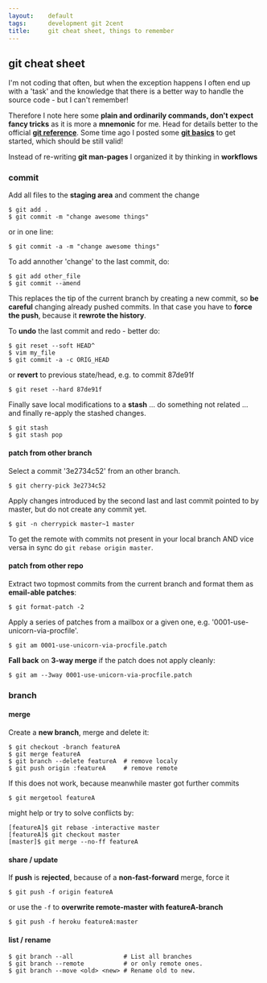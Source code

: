 ```yaml
---
layout:    default
tags:      development git 2cent
title:     git cheat sheet, things to remember
---
```

## git cheat sheet

I'm not coding that often, but when the exception happens I often end up with a 'task' and the knowledge that there is a better way to handle the source code - but I can't remember!

Therefore I note here some **plain and ordinarily commands, don't expect fancy tricks** as it is more a **mnemonic** for me. Head for details better to the official **[git reference][1]**. Some time ago I posted some **[git basics][2]** to get started, which should be still valid!

Instead of re-writing **git man-pages** I organized it by thinking in **workflows**

### commit

Add all files to the **staging area** and comment the change

    $ git add .
    $ git commit -m "change awesome things"

or in one line:

    $ git commit -a -m "change awesome things"

To add annother 'change' to the last commit, do:

    $ git add other_file
    $ git commit --amend

This replaces the tip of the current branch by creating a new commit, so **be careful** changing already pushed commits. In that case you have to **force the push**, because it **rewrote the history**.

To **undo** the last commit and redo - better do:

    $ git reset --soft HEAD^
    $ vim my_file
    $ git commit -a -c ORIG_HEAD

or **revert** to previous state/head, e.g. to commit 87de91f

    $ git reset --hard 87de91f

Finally save local modifications to a **stash** ... do something not related ... and finally re-apply the stashed changes.

    $ git stash
    $ git stash pop

#### patch from other branch

Select a commit '3e2734c52' from an other branch.

    $ git cherry-pick 3e2734c52

Apply changes introduced by the second last and last commit pointed to by master, but do not create any commit yet.

    $ git -n cherrypick master~1 master

To get the remote with commits not present in your local branch AND vice versa
in sync do `git rebase origin master`.

#### patch from other repo

Extract two topmost commits from the current branch and format them as **email-able patches**:

    $ git format-patch -2

Apply a series of patches from a mailbox or a given one, e.g. '0001-use-unicorn-via-procfile'.

    $ git am 0001-use-unicorn-via-procfile.patch

**Fall back** on **3-way merge** if the patch does not apply cleanly:

    $ git am --3way 0001-use-unicorn-via-procfile.patch

### branch

#### merge

Create a **new branch**, merge and delete it:

    $ git checkout -branch featureA
    $ git merge featureA
    $ git branch --delete featureA  # remove localy
    $ git push origin :featureA     # remove remote

If this does not work, because meanwhile master got further commits

    $ git mergetool featureA

might help or try to solve conflicts by:

    [featureA]$ git rebase -interactive master
    [featureA]$ git checkout master
    [master]$ git merge --no-ff featureA

#### share / update

If **push** is **rejected**, because of a **non-fast-forward** merge, force it

    $ git push -f origin featureA

or use the ``-f`` to **overwrite remote-master with featureA-branch**

    $ git push -f heroku featureA:master

#### list / rename

    $ git branch --all              # List all branches
    $ git branch --remote           # or only remote ones.
    $ git branch --move <old> <new> # Rename old to new.

  [1]: http://git-scm.com/docs
  [2]: /ruby/2010/01/29/git-basics.html
